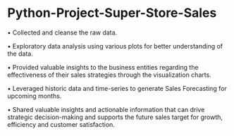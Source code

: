 # Python-Project-Super-Store-Sales

•	Collected and cleanse the raw data.

•	Exploratory data analysis using various plots for better understanding of the data.

•	Provided valuable insights to the business entities regarding the effectiveness of their sales strategies through the visualization charts.

•	Leveraged historic data and time-series to generate Sales Forecasting for upcoming months.

•	Shared valuable insights and actionable information that can drive strategic decision-making and supports the future sales target for growth, efficiency and customer satisfaction.

